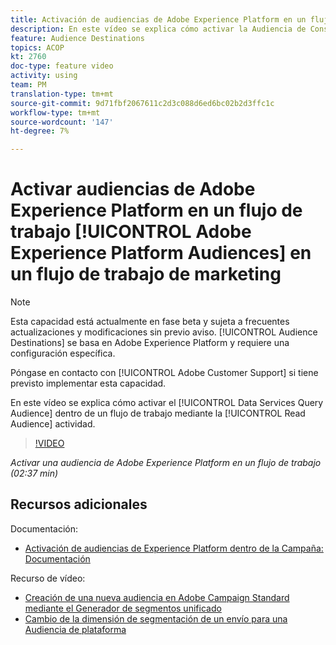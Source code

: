 ```yaml
---
title: Activación de audiencias de Adobe Experience Platform en un flujo de trabajo
description: En este vídeo se explica cómo activar la Audiencia de Consulta de servicios de datos en un flujo de trabajo mediante la actividad "Leer audiencia".
feature: Audience Destinations
topics: ACOP
kt: 2760
doc-type: feature video
activity: using
team: PM
translation-type: tm+mt
source-git-commit: 9d71fbf2067611c2d3c088d6ed6bc02b2d3ffc1c
workflow-type: tm+mt
source-wordcount: '147'
ht-degree: 7%

---
```



# Activar audiencias de Adobe Experience Platform en un flujo de trabajo [!UICONTROL Adobe Experience Platform Audiences] en un flujo de trabajo de marketing

>[!NOTE]
>
>Esta capacidad está actualmente en fase beta y sujeta a frecuentes actualizaciones y modificaciones sin previo aviso. [!UICONTROL Audience Destinations] se basa en Adobe Experience Platform y requiere una configuración específica.
>
>Póngase en contacto con [!UICONTROL Adobe Customer Support] si tiene previsto implementar esta capacidad.

En este vídeo se explica cómo activar el [!UICONTROL Data Services Query Audience] dentro de un flujo de trabajo mediante la [!UICONTROL Read Audience] actividad.

>[!VIDEO](https://video.tv.adobe.com/v/27647?quality=12)

*Activar una audiencia de Adobe Experience Platform en un flujo de trabajo (02:37 min)*

## Recursos adicionales

Documentación:

* [Activación de audiencias de Experience Platform dentro de la Campaña: Documentación](https://docs.adobe.com/content/help/en/campaign-standard/using/profiles-and-audiences/working-with-adobe-experience-platform/aep-about-audience-destinations-service.html)

Recurso de vídeo:

* [Creación de una nueva audiencia en Adobe Campaign Standard mediante el Generador de segmentos unificado](/help/profiles-and-audiences/audience-destinations/creating-audiences-using-segment-builder.md)
* [Cambio de la dimensión de segmentación de un envío para una Audiencia de plataforma](/help/profiles-and-audiences/audience-destinations/changing-targeting-dimension.md)


